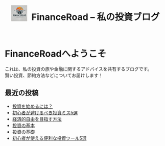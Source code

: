 <link rel="stylesheet" href="style.css">

<header>
    <img src="logo.png.PNG" alt="FinanceRoadのロゴ" style="height: 50px; vertical-align: middle; margin-right: 10px;">
    <h1 style="display: inline-block; vertical-align: middle;">FinanceRoad – 私の投資ブログ</h1>
</header>

# FinanceRoadへようこそ

これは、私の投資の旅や金融に関するアドバイスを共有するブログです。  
賢い投資、節約方法などについてお届けします！

## 最近の投稿
- [投資を始めるには？](2025-01-23-how-to-start-investing.md)
- [初心者が避けるべき投資ミス5選](posts/2025-01-23-初心者が避けるべき投資ミス.md)
- [経済的自由を目指す方法](posts/2025-01-23-経済的自由を目指す方法.md)
- [投資の基本](2025-01-23-投資の基本.md)
- [投資の基礎](posts/2025-01-23-kabushiki-toushi-no-kiso.md)
- [初心者が使える便利な投資ツール5選](posts/2025-01-23-investment-tools-for-beginners.md)

